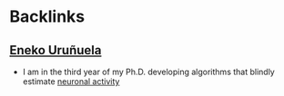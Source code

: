 
# Backlinks
## [Eneko Uruñuela](<Eneko Uruñuela.md>)
- I am in the third year of my Ph.D. developing algorithms that blindly estimate [neuronal activity](<neuronal activity.md>)

